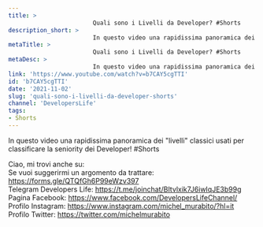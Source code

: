 ```yaml
---
title: > 
                        Quali sono i Livelli da Developer? #Shorts
description_short: > 
                        In questo video una rapidissima panoramica dei "livelli" classici usati per classificare la seniority dei Developer! #Shorts Ciao, mi ...
metaTitle: > 
                        Quali sono i Livelli da Developer? #Shorts
metaDesc: > 
                        In questo video una rapidissima panoramica dei "livelli" classici usati per classificare la seniority dei Developer! #Shorts Ciao, mi ...
link: 'https://www.youtube.com/watch?v=b7CAY5cgTTI'
id: 'b7CAY5cgTTI'
date: '2021-11-02'
slug: 'quali-sono-i-livelli-da-developer-shorts'
channel: 'DevelopersLife'
tags: 
- Shorts
---
```

In questo video una rapidissima panoramica dei "livelli" classici usati per classificare la seniority dei Developer! #Shorts  
  
Ciao, mi trovi anche su:  
Se vuoi suggerirmi un argomento da trattare: https://forms.gle/QTQfGh6P99eWzv397  
Telegram Developers Life: https://t.me/joinchat/BItvlxik7J6iwIqJE3b99g  
Pagina Facebook: https://www.facebook.com/DevelopersLifeChannel/  
Profilo Instagram: https://www.instagram.com/michel_murabito/?hl=it  
Profilo Twitter: https://twitter.com/michelmurabito​
